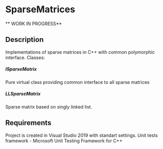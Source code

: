 # SparseMatrices
** WORK IN PROGRESS**

## Description
Implementations of sparse matrices in C++ with common polymorphic interface.
Classes:
##### ISparseMatrix
Pure virtual class providing common interface to all sparse matrices
##### LLSparseMatrix
Sparse matrix based on singly linked list. 

## Requirements
Project is created in Visual Studio 2019 with standart settings. Unit tests framework - Microsoft Unit Testing Framework for C++
